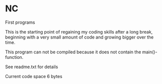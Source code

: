 # NC
First programs

This is the starting point of regaining my coding skills after a long break, beginning with a very small amount of code and growing bigger over the time.

This program can not be compiled because it does not contain the main()- function.

See readme.txt for details

Current code space 6 bytes
